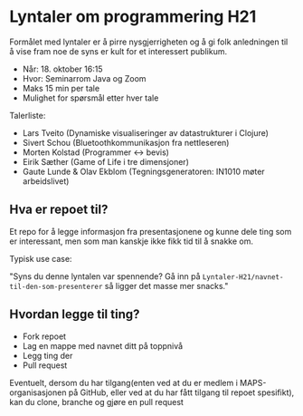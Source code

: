# Lyntaler om programmering H21

Formålet med lyntaler er å pirre nysgjerrigheten og å gi folk anledningen til å vise fram noe de syns er kult for et interessert publikum.

- Når: 18. oktober 16:15
- Hvor: Seminarrom Java og Zoom
- Maks 15 min per tale
- Mulighet for spørsmål etter hver tale

Talerliste:

- Lars Tveito (Dynamiske visualiseringer av datastrukturer i Clojure)
- Sivert Schou (Bluetoothkommunikasjon fra nettleseren)
- Morten Kolstad (Programmer <-> bevis)
- Eirik Sæther (Game of Life i tre dimensjoner)
- Gaute Lunde & Olav Ekblom (Tegningsgeneratoren: IN1010 møter arbeidslivet)


## Hva er repoet til?

Et repo for å legge informasjon fra presentasjonene og kunne dele ting som er interessant, men som man kanskje ikke fikk tid til å snakke om.

Typisk use case:

"Syns du denne lyntalen var spennende? Gå inn på `Lyntaler-H21/navnet-til-den-som-presenterer` så ligger det masse mer snacks."

## Hvordan legge til ting?

- Fork repoet
- Lag en mappe med navnet ditt på toppnivå
- Legg ting der
- Pull request

Eventuelt, dersom du har tilgang(enten ved at du er medlem i MAPS-organisasjonen på GitHub, eller ved at du har fått tilgang til repoet spesifikt), kan du clone, branche og gjøre en pull request
